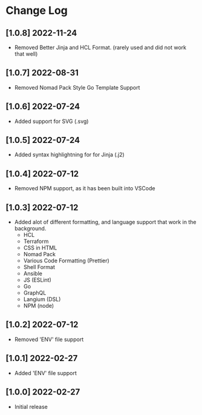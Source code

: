 # Change Log

## [1.0.8] 2022-11-24

- Removed Better Jinja and HCL Format. (rarely used and did not work that well)

## [1.0.7] 2022-08-31

- Removed Nomad Pack Style Go Template Support

## [1.0.6] 2022-07-24

- Added support for SVG (.svg)

## [1.0.5] 2022-07-24

- Added syntax highlightning for for Jinja (.j2)

## [1.0.4] 2022-07-12

- Removed NPM support, as it has been built into VSCode

## [1.0.3] 2022-07-12

- Added alot of different formatting, and language support that work in the background.
  - HCL
  - Terraform
  - CSS in HTML
  - Nomad Pack
  - Various Code Formatting (Prettier)
  - Shell Format
  - Ansible
  - JS (ESLint)
  - Go
  - GraphQL
  - Langium (DSL)
  - NPM (node)

## [1.0.2] 2022-07-12

- Removed 'ENV' file support

## [1.0.1] 2022-02-27

- Added 'ENV' file support

## [1.0.0] 2022-02-27

- Initial release
